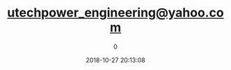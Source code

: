 ---
index: 5116
title: "utechpower_engineering@yahoo.com"
subtitle: ""
author: 0
date: "2018-10-27 20:13:08"
date_gmt: "2018-10-27 18:13:08"
excerpt: ""
content: "utechpower_engineering@yahoo.com\nU-tech power solution services Nig ltd"
status: "publish"
comment_status: "closed"
name: "utechpower_engineering-yahoo-com"
modified: "2018-10-27 20:13:08"
modified_gmt: "2018-10-27 18:13:08"
content_filtered: ""
parent: 0
guid: "https://www.artkidsfoundation.org/?type=flamingo_contact&#038;p=5116"
type: "flamingo_contact"
comment_count: 0
categories: []
tags: []
---
